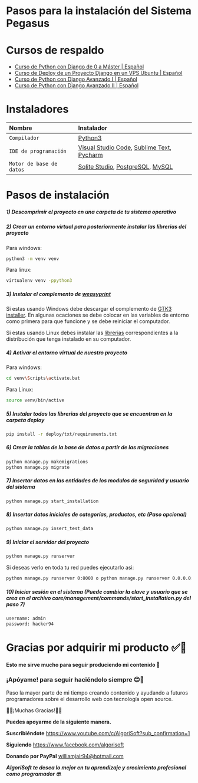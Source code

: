 # Pasos para la instalación del Sistema Pegasus

# Cursos de respaldo

- [Curso de Python con Django de 0 a Máster | Español](https://youtube.com/playlist?list=PLxm9hnvxnn-j5ZDOgQS63UIBxQytPdCG7 "Curso de Python con Django de 0 a Máster | Español")
- [Curso de Deploy de un Proyecto Django en un VPS Ubuntu | Español](https://youtube.com/playlist?list=PLxm9hnvxnn-hFNSoNrWM0LalFnSv5oMas "Curso de Deploy de un Proyecto Django en un VPS Ubuntu | Español")
- [Curso de Python con Django Avanzado I | Español](https://www.youtube.com/playlist?list=PLxm9hnvxnn-gvB0h0sEWjAf74ge4tkTOO "Curso de Python con Django Avanzado I | Español")
- [Curso de Python con Django Avanzado II | Español](https://www.youtube.com/playlist?list=PLxm9hnvxnn-jL7Fqr-GL2iSPfgJ99BhEC "Curso de Python con Django Avanzado II | Español")

# Instaladores

| Nombre                   | Instalador                                                                                                                                                                                                                                           |
|:-------------------------|:-----------------------------------------------------------------------------------------------------------------------------------------------------------------------------------------------------------------------------------------------------| 
| `Compilador`             | [Python3](https://www.python.org/downloads/release/python-396/ "Python3")                                                                                                                                                                            |
| `IDE de programación`    | [Visual Studio Code](https://code.visualstudio.com/ "Visual Studio Code"), [Sublime Text](https://www.sublimetext.com/ "Sublime Text"), [Pycharm](https://www.jetbrains.com/es-es/pycharm/download/#section=windows "Pycharm")                       |
| `Motor de base de datos` | [Sqlite Studio](https://github.com/pawelsalawa/sqlitestudio/releases "Sqlite Studio"), [PostgreSQL](https://www.enterprisedb.com/downloads/postgres-postgresql-downloads "PostgreSQL"), [MySQL](https://www.apachefriends.org/es/index.html "MySQL") |

# Pasos de instalación

##### 1) Descomprimir el proyecto en una carpeta de tu sistema operativo

##### 2) Crear un entorno virtual para posteriormente instalar las librerias del proyecto

Para windows:

```bash
python3 -m venv venv 
```

Para linux:

```bash
virtualenv venv -ppython3 
```

##### 3) Instalar el complemento de [weasyprint](https://weasyprint.org/ "weasyprint")

Si estas usando Windows debe descargar el complemento de [GTK3 installer](https://github.com/tschoonj/GTK-for-Windows-Runtime-Environment-Installer/releases "GTK3 installer"). En algunas ocaciones se debe colocar en las variables de entorno como primera para que funcione y se debe reiniciar el computador.

Si estas usando Linux debes instalar las [librerias](https://doc.courtbouillon.org/weasyprint/stable/first_steps.html#linux "librerias") correspondientes a la distribución que tenga instalado en su computador.

##### 4) Activar el entorno virtual de nuestro proyecto

Para windows:

```bash
cd venv\Scripts\activate.bat 
```

Para Linux:

```bash
source venv/bin/active
```

##### 5) Instalar todas las librerias del proyecto que se encuentran en la carpeta deploy

```bash
pip install -r deploy/txt/requirements.txt
```

##### 6) Crear la tablas de la base de datos a partir de las migraciones

```bash
python manage.py makemigrations
python manage.py migrate
```

##### 7) Insertar datos en las entidades de los modulos de seguridad y usuario del sistema

```bash
python manage.py start_installation
```

##### 8) Insertar datos iniciales de categorías, productos, etc (Paso opcional)

```bash
python manage.py insert_test_data
```

##### 9) Iniciar el servidor del proyecto

```bash
python manage.py runserver 
```

Si deseas verlo en toda tu red puedes ejecutarlo asi:

```bash
python manage.py runserver 0:8000 o python manage.py runserver 0.0.0.0:8000
```

##### 10) Iniciar sesión en el sistema (Puede cambiar la clave y usuario que se crea en el archivo core/management/commands/start_installation.py del paso 7)

```bash
username: admin
password: hacker94
```

# Gracias por adquirir mi producto ✅🙏

#### Esto me sirve mucho para seguir produciendo mi contenido 🤗​

### ¡Apóyame! para seguir haciéndolo siempre 😊👏

Paso la mayor parte de mi tiempo creando contenido y ayudando a futuros programadores sobre el desarrollo web con tecnología open source.

🤗💪¡Muchas Gracias!💪🤗

**Puedes apoyarme de la siguiente manera.**

**Suscribiéndote**
https://www.youtube.com/c/AlgoriSoft?sub_confirmation=1

**Siguiendo**
https://www.facebook.com/algorisoft

**Donando por PayPal**
williamjair94@hotmail.com

***AlgoriSoft te desea lo mejor en tu aprendizaje y crecimiento profesional como programador 🤓.***

